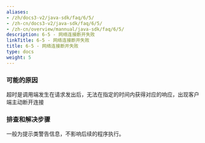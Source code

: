 ```yaml
---
aliases:
- /zh/docs3-v2/java-sdk/faq/6/5/
- /zh-cn/docs3-v2/java-sdk/faq/6/5/
- /zh-cn/overview/mannual/java-sdk/faq/6/5/
description: 6-5 - 网络连接断开失败
linkTitle: 6-5 - 网络连接断开失败
title: 6-5 - 网络连接断开失败
type: docs
weight: 5
---
```








### 可能的原因

超时是调用端发生在请求发出后，无法在指定的时间内获得对应的响应，出现客户端主动断开连接

### 排查和解决步骤

一般为提示类警告信息，不影响后续的程序执行。
